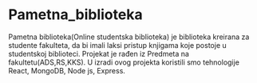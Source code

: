 # Pametna_biblioteka
Pametna biblioteka(Online studentska biblioteka) je biblioteka kreirana za studente fakulteta, da bi imali laksi pristup knjigama koje postoje u studentskoj biblioteci. Projekat je rađen iz Predmeta na fakultetu(ADS,RS,KKS). U izradi ovog projekta koristili smo tehnologije React, MongoDB, Node js, Express.
